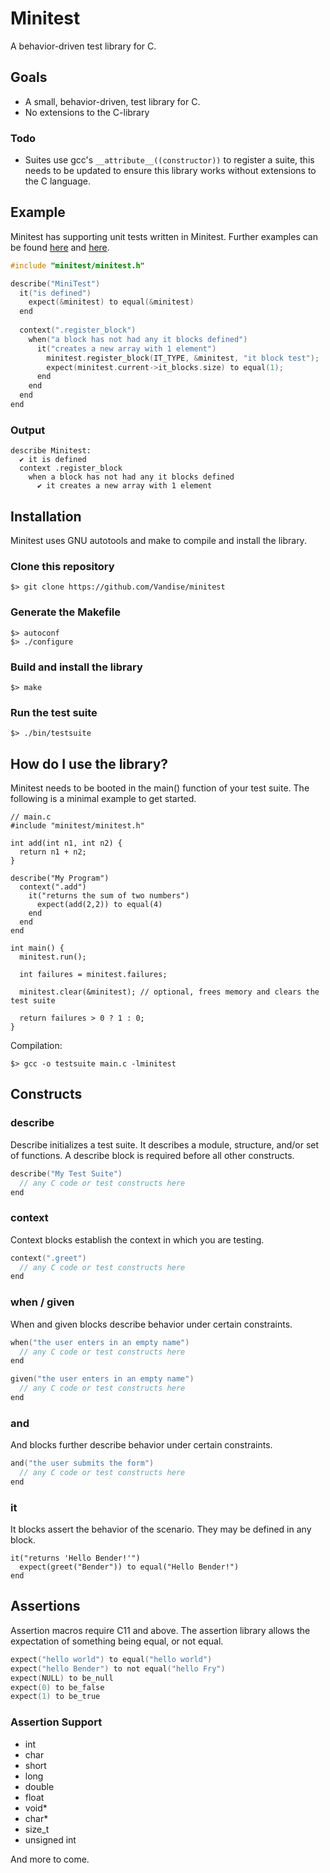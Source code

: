 # Minitest

A behavior-driven test library for C.

## Goals

- A small, behavior-driven, test library for C.
- No extensions to the C-library

### Todo

- Suites use gcc's `__attribute__((constructor))` to register a suite, this needs to be updated to ensure this library works without extensions to the C language.

## Example

Minitest has supporting unit tests written in Minitest. Further examples can be found <a href="https://github.com/Vandise/minitest/blob/master/test/assertions_test.c">here</a> and <a href="https://github.com/Vandise/minitest/blob/master/test/core_test.c">here</a>.

```c
#include "minitest/minitest.h"

describe("MiniTest")
  it("is defined")
    expect(&minitest) to equal(&minitest)
  end
  
  context(".register_block")
    when("a block has not had any it blocks defined")
      it("creates a new array with 1 element")
        minitest.register_block(IT_TYPE, &minitest, "it block test");
        expect(minitest.current->it_blocks.size) to equal(1);
      end
    end
  end
end
```

### Output

```
describe Minitest:
  ✔ it is defined
  context .register_block
    when a block has not had any it blocks defined
      ✔ it creates a new array with 1 element
```

## Installation

Minitest uses GNU autotools and make to compile and install the library.

### Clone this repository

```
$> git clone https://github.com/Vandise/minitest
```

### Generate the Makefile

```
$> autoconf
$> ./configure
```

### Build and install the library

```
$> make
```

### Run the test suite

```
$> ./bin/testsuite
```

## How do I use the library?

Minitest needs to be booted in the main() function of your test suite. The following is a minimal example to get started.

```
// main.c
#include "minitest/minitest.h"

int add(int n1, int n2) {
  return n1 + n2;
}

describe("My Program")
  context(".add")
    it("returns the sum of two numbers")
      expect(add(2,2)) to equal(4)
    end
  end
end

int main() {
  minitest.run();
  
  int failures = minitest.failures;
  
  minitest.clear(&minitest); // optional, frees memory and clears the test suite
  
  return failures > 0 ? 1 : 0;
}
```

Compilation:

```
$> gcc -o testsuite main.c -lminitest
```

## Constructs

### describe

Describe initializes a test suite. It describes a module, structure, and/or set of functions. A describe block is required before all other constructs.

```c
describe("My Test Suite")
  // any C code or test constructs here
end
```

### context

Context blocks establish the context in which you are testing.

```c
context(".greet")
  // any C code or test constructs here
end
```

### when / given

When and given blocks describe behavior under certain constraints.

```c
when("the user enters in an empty name")
  // any C code or test constructs here
end

given("the user enters in an empty name")
  // any C code or test constructs here
end
```

### and

And blocks further describe behavior under certain constraints.

```c
and("the user submits the form")
  // any C code or test constructs here
end
```

### it

It blocks assert the behavior of the scenario. They may be defined in any block.

```
it("returns 'Hello Bender!'")
  expect(greet("Bender")) to equal("Hello Bender!")
end
```

## Assertions

Assertion macros require C11 and above. The assertion library allows the expectation of something being equal, or not equal.

```c
expect("hello world") to equal("hello world")
expect("hello Bender") to not equal("hello Fry")
expect(NULL) to be_null
expect(0) to be_false
expect(1) to be_true
```

### Assertion Support

- int
- char
- short
- long
- double
- float
- void*
- char*
- size_t
- unsigned int

And more to come.
